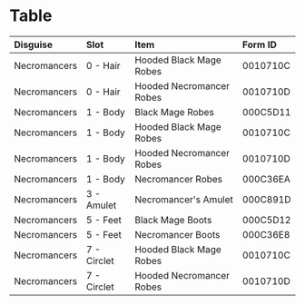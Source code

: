 <!-- TITLE: Necromancers -->

# Table
Disguise | Slot | Item | Form ID
:--- | :--- | :--- | :---
Necromancers | 0 - Hair | Hooded Black Mage Robes | 0010710C
Necromancers | 0 - Hair | Hooded Necromancer Robes | 0010710D
Necromancers | 1 - Body | Black Mage Robes | 000C5D11
Necromancers | 1 - Body | Hooded Black Mage Robes | 0010710C
Necromancers | 1 - Body | Hooded Necromancer Robes | 0010710D
Necromancers | 1 - Body | Necromancer Robes | 000C36EA
Necromancers | 3 - Amulet | Necromancer's Amulet | 000C891D
Necromancers | 5 - Feet | Black Mage Boots | 000C5D12
Necromancers | 5 - Feet | Necromancer Boots | 000C36E8
Necromancers | 7 - Circlet | Hooded Black Mage Robes | 0010710C
Necromancers | 7 - Circlet | Hooded Necromancer Robes | 0010710D
